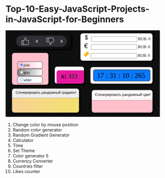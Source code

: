 # Top-10-Easy-JavaScript-Projects-in-JavaScript-for-Beginners

![](top%2010%20light%20projects.png)

1) Change color by mouse position
2) Random color generator
3) Random Gradient Generator
4) Calculator
5) Time
6) Set Theme
7) Color generator 5
8) Currency Converter
9) Countries filter
10) Likes counter
